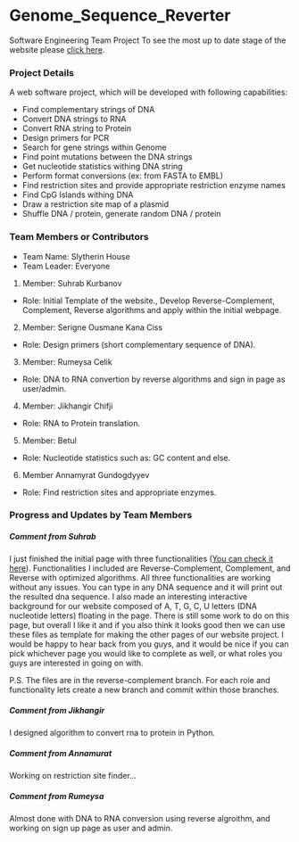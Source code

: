 # Genome_Sequence_Reverter
Software Engineering Team Project
To see the most up to date stage of the website please [click here](https://suhrabjan.github.io/Genome_Seq_Reverter/).

### Project Details
A web software project, which will be developed with following capabilities:
* Find complementary strings of DNA
* Convert DNA strings to RNA
* Convert RNA string to Protein 
* Design primers for PCR
* Search for gene strings within Genome
* Find point mutations between the DNA strings
* Get nucleotide statistics withing DNA string
* Perform format conversions (ex: from FASTA to EMBL)
* Find restriction sites and provide appropriate restriction enzyme names
* Find CpG Islands withing DNA
* Draw a restriction site map of a plasmid
* Shuffle DNA / protein, generate random DNA / protein



### Team Members or Contributors
* Team Name: Slytherin House
* Team Leader: Everyone

1. Member: Suhrab Kurbanov
 * Role: Initial Template of the website., Develop Reverse-Complement, Complement, Reverse algorithms and apply within the initial webpage.

2. Member: Serigne Ousmane Kana Ciss
 * Role: Design primers (short complementary sequence of DNA).

3. Member: Rumeysa Celik
 * Role: DNA to RNA convertion by reverse algorithms and sign in page as user/admin.

4. Member: Jikhangir Chifji
 * Role: RNA to Protein translation.

5. Member: Betul
 * Role: Nucleotide statistics such as: GC content and else.

6. Member Annamyrat Gundogdyyev
* Role:  Find restriction sites and appropriate enzymes.


### Progress and Updates by Team Members

##### Comment from Suhrab

I just finished the initial page with three functionalities ([You can check it here](https://suhrabjan.github.io/Genome_Seq_Reverter/)). Functionalities I included are Reverse-Complement, Complement, and Reverse with optimized algorithms. All three functionalities are working without any issues. You can type in any DNA sequence and it will print out the resulted dna sequence. I also made an interesting interactive background for our website composed of A, T, G, C, U letters (DNA nucleotide letters) floating in the page. There is still some work to do on this page, but overall I like it and if you also think it looks good then we can use these files as template for making the other pages of our website project. I would be happy to hear back from you guys, and it would be nice if you can pick whichever page you would like to complete as well, or what roles you guys are interested in going on with.

P.S. The files are in the reverse-complement branch. For each role and functionality lets create a new branch and commit within those branches.

##### Comment from Jikhangir

I designed algorithm to convert rna to protein in Python.

##### Comment from Annamurat

Working on restriction site finder...

##### Comment from Rumeysa 
Almost done with DNA to RNA conversion using reverse algroithm, and working on sign up page as user and admin.
